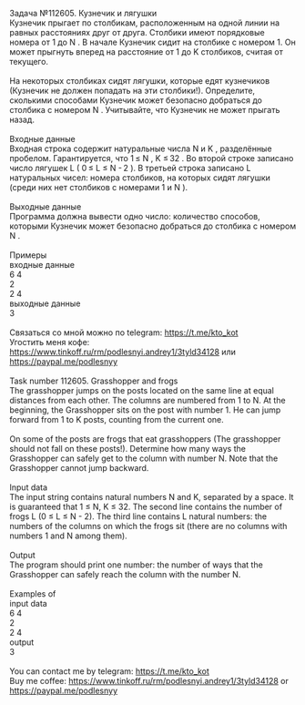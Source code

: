 Задача №112605. Кузнечик и лягушки<br />Кузнечик прыгает по столбикам, расположенным на одной линии на равных расстояниях друг от друга. Столбики имеют порядковые номера от 1 до N . В начале Кузнечик сидит на столбике с номером 1. Он может прыгнуть вперед на расстояние от 1 до K столбиков, считая от текущего.<br /><br />На некоторых столбиках сидят лягушки, которые едят кузнечиков (Кузнечик не должен попадать на эти столбики!). Определите, сколькими способами Кузнечик может безопасно добраться до столбика с номером N . Учитывайте, что Кузнечик не может прыгать назад.<br /><br />Входные данные<br />Входная строка содержит натуральные числа N и K , разделённые пробелом. Гарантируется, что 1 ≤ N , K ≤ 32 . Во второй строке записано число лягушек L ( 0 ≤ L ≤ N - 2 ). В третьей строка записано L натуральных чисел: номера столбиков, на которых сидят лягушки (среди них нет столбиков с номерами 1 и N ).<br /><br />Выходные данные<br />Программа должна вывести одно число: количество способов, которыми Кузнечик может безопасно добраться до столбика с номером N .<br /><br />Примеры<br />входные данные<br />6 4<br />2<br />2 4<br />выходные данные<br />3<br /><br />Связаться со мной можно по telegram: https://t.me/kto_kot<br />Угостить меня кофе: https://www.tinkoff.ru/rm/podlesnyi.andrey1/3tyld34128 или https://paypal.me/podlesnyy<br /><br />Task number 112605. Grasshopper and frogs<br />The grasshopper jumps on the posts located on the same line at equal distances from each other. The columns are numbered from 1 to N. At the beginning, the Grasshopper sits on the post with number 1. He can jump forward from 1 to K posts, counting from the current one.<br /><br />On some of the posts are frogs that eat grasshoppers (The grasshopper should not fall on these posts!). Determine how many ways the Grasshopper can safely get to the column with number N. Note that the Grasshopper cannot jump backward.<br /><br />Input data<br />The input string contains natural numbers N and K, separated by a space. It is guaranteed that 1 ≤ N, K ≤ 32. The second line contains the number of frogs L (0 ≤ L ≤ N - 2). The third line contains L natural numbers: the numbers of the columns on which the frogs sit (there are no columns with numbers 1 and N among them).<br /><br />Output<br />The program should print one number: the number of ways that the Grasshopper can safely reach the column with the number N.<br /><br />Examples of<br />input data<br />6 4<br />2<br />2 4<br />output<br />3<br /><br /> You can contact me by telegram: https://t.me/kto_kot <br /> Buy me coffee: https://www.tinkoff.ru/rm/podlesnyi.andrey1/3tyld34128 or https://paypal.me/podlesnyy